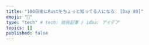 ```yaml
---
title: "100日後にRustをちょっと知ってる人になる: [Day 89]"
emoji: "🦀"
type: "tech" # tech: 技術記事 / idea: アイデア
topics: []
published: false
---
```

